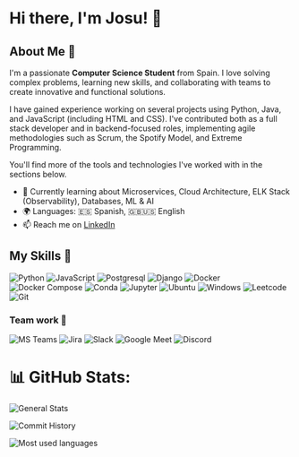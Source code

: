 <!-- ## Hi there 👋 -->

<!--
**josuabad/josuabad** is a ✨ _special_ ✨ repository because its `README.md` (this file) appears on your GitHub profile.

Here are some ideas to get you started:

- 🔭 I’m currently working on ...
- 🌱 I’m currently learning ...
- 👯 I’m looking to collaborate on ...
- 🤔 I’m looking for help with ...
- 💬 Ask me about ...
- 📫 How to reach me: ...
- 😄 Pronouns: ...
- ⚡ Fun fact: ...
-->

# Hi there, I'm Josu! 👋

<!-- ![Banner Image](your_banner_image_url_here) -->

## About Me 🚀

I'm a passionate **Computer Science Student** from Spain. I love solving complex problems, learning new skills, and collaborating with teams to create innovative and functional solutions.

I have gained experience working on several projects using Python, Java, and JavaScript (including HTML and CSS). I've contributed both as a full stack developer and in backend-focused roles, implementing agile methodologies such as Scrum, the Spotify Model, and Extreme Programming.

You'll find more of the tools and technologies I've worked with in the sections below.

- 🌱 Currently learning about Microservices, Cloud Architecture, ELK Stack (Observability), Databases, ML & AI
- 🌍 Languages: 🇪🇸 Spanish, 🇬🇧🇺🇸 English
- 📫 Reach me on [LinkedIn](https://www.linkedin.com/in/josu-abad-otano/)
  <!-- - 🔭 Working on: ... -->
  <!-- - ⚡ Fun fact: **[a fun fact about yourself]** -->

## My Skills 🧠

![Python](https://img.shields.io/badge/Python-FFD43B?style=for-the-badge&logo=python&logoColor=blue)
![JavaScript](https://img.shields.io/badge/JavaScript-323330?style=for-the-badge&logo=javascript&logoColor=F7DF1E)
![Postgresql](https://img.shields.io/badge/PostgreSQL-316192?style=for-the-badge&logo=postgresql&logoColor=white)
![Django](https://img.shields.io/badge/Django-092E20?style=for-the-badge&logo=django&logoColor=green)
![Docker](https://img.shields.io/badge/Docker-2CA5E0?style=for-the-badge&logo=docker&logoColor=white)
![Docker Compose](https://img.shields.io/badge/Docker%20Compose-2496ED?style=for-the-badge&logo=docker&logoColor=white)
![Conda](https://img.shields.io/badge/conda-342B029.svg?&style=for-the-badge&logo=anaconda&logoColor=white)
![Jupyter](https://img.shields.io/badge/Jupyter-F37626.svg?&style=for-the-badge&logo=Jupyter&logoColor=white)
![Ubuntu](https://img.shields.io/badge/Ubuntu-E95420?style=for-the-badge&logo=ubuntu&logoColor=white)
![Windows](https://img.shields.io/badge/Windows-0078D6?style=for-the-badge&logo=windows&logoColor=white)
![Leetcode](https://img.shields.io/badge/-LeetCode-FFA116?style=for-the-badge&logo=LeetCode&logoColor=black)
![Git](https://img.shields.io/badge/GIT-E44C30?style=for-the-badge&logo=git&logoColor=white)

### Team work 🔗

![MS Teams](https://img.shields.io/badge/Microsoft_Teams-6264A7?style=for-the-badge&logo=microsoft-teams&logoColor=white)
![Jira](https://img.shields.io/badge/Jira-0052CC?style=for-the-badge&logo=Jira&logoColor=white)
![Slack](https://img.shields.io/badge/Slack-4A154B?style=for-the-badge&logo=slack&logoColor=white)
![Google Meet](https://img.shields.io/badge/Google%20Meet-00897B?style=for-the-badge&logo=google-meet&logoColor=white)
![Discord](https://img.shields.io/badge/Discord-5865F2?style=for-the-badge&logo=discord&logoColor=white)

# 📊 GitHub Stats:

![General Stats](https://github-readme-stats.vercel.app/api?username=josuabad&theme=dark&hide_border=false&include_all_commits=true&count_private=false)

![Commit History](https://nirzak-streak-stats.vercel.app/?user=josuabad&theme=dark&hide_border=false)

![Most used languages](https://github-readme-stats.vercel.app/api/top-langs/?username=josuabad&theme=dark&hide_border=false&include_all_commits=true&count_private=false&layout=compact)

<!-- ### 🔝 Top Contributed Repo
![](https://github-contributor-stats.vercel.app/api?username=josuabad&limit=5&theme=dark&combine_all_yearly_contributions=true) -->

<!-- Proudly created with GPRM ( https://gprm.itsvg.in ) -->

<!-- *Replace the above skill badges with your own skills and expertise. To create more badges, use [checkout this repo](https://github.com/alexandresanlim/Badges4-README.md-Profile).* -->

<!-- ## Featured Projects 💻 -->

<!-- ### [Project 1 Title](project_1_link)

![Project 1 Screenshot](project_1_screenshot_url)

**[Project 1 Title]** is a **[brief project description]** built with **[technologies used]**. This project demonstrates my ability to **[skills demonstrated by the project]**. You can check out the repository [here](project_1_repository_link). -->

<!-- ### [Project 2 Title](project_2_link)

![Project 2 Screenshot](project_2_screenshot_url)

**[Project 2 Title]** is a **[brief project description]** built with **[technologies used]**. This project showcases my skills in **[skills demonstrated by the project]**. You can check out the repository [here](project_2_repository_link). -->

<!-- ## Get in Touch 📬

- **[Personal Website / Blog]**(your_website_or_blog_link)
- **[LinkedIn]**(your_linkedin_profile_link)
- **[Twitter]**(your_twitter_profile_link) -->
